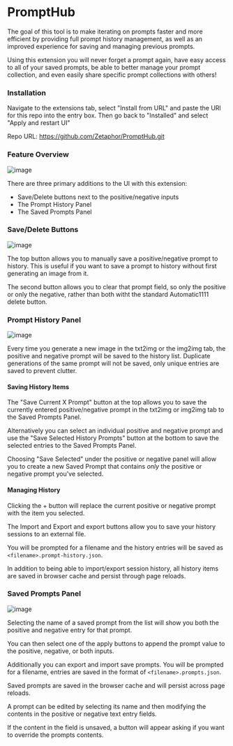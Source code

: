 # PromptHub

The goal of this tool is to make iterating on prompts faster and more efficient by providing full prompt history management, as well as an improved experience for saving and managing previous prompts.

Using this extension you will never forget a prompt again, have easy access to all of your saved prompts, be able to better manage your prompt collection, and even easily share specific prompt collections with others!

### Installation

Navigate to the extensions tab, select "Install from URL" and paste the URl for this repo into the entry box. Then go back to "Installed" and select "Apply and restart UI"

Repo URL: https://github.com/Zetaphor/PromptHub.git

### Feature Overview

![image](https://user-images.githubusercontent.com/3112763/227691648-9773fd84-f358-4da8-9d36-8e965f9e9d32.png)

There are three primary additions to the UI with this extension:

* Save/Delete buttons next to the positive/negative inputs
* The Prompt History Panel
* The Saved Prompts Panel

### Save/Delete Buttons

![image](https://user-images.githubusercontent.com/3112763/227691910-7a1c8cdc-bc0e-45e4-860d-49ecb357b910.png)

The top button allows you to manually save a positive/negative prompt to history. This is useful if you want to save a prompt to history without first generating an image from it.

The second button allows you to clear that prompt field, so only the positive or only the negative, rather than both witht the standard Automatic1111 delete button.

### Prompt History Panel

![image](https://user-images.githubusercontent.com/3112763/227692407-d4df077a-7b1c-4f1c-b774-d9520b28ef9d.png)

Every time you generate a new image in the txt2img or the img2img tab, the positive and negative prompt will be saved to the history list.
Duplicate generations of the same prompt will not be saved, only unique entries are saved to prevent clutter.

#### Saving History Items
The "Save Current X Prompt" button at the top allows you to save the currently entered positive/negative prompt in the txt2img or img2img tab to the Saved Prompts Panel.

Alternatively you can select an individual positive and negative prompt and use the "Save Selected History Prompts" button at the bottom to save the selected entries to the Saved Prompts Panel.

Choosing "Save Selected" under the positive or negative panel will allow you to create a new Saved Prompt that contains _only_ the positive or negative prompt you've selected.

#### Managing History

Clicking the + button will replace the current positive or negative prompt with the item you selected.

The Import and Export and export buttons allow you to save your history sessions to an external file.

You will be prompted for a filename and the history entries will be saved as `<filename>.prompt-history.json`.

In addition to being able to import/export session history, all history items are saved in browser cache and persist through page reloads.

### Saved Prompts Panel

![image](https://user-images.githubusercontent.com/3112763/227693954-f67665dd-f9ec-4bbc-8c83-b49911b4f240.png)

Selecting the name of a saved prompt from the list will show you both the positive and negative entry for that prompt.

You can then select one of the apply buttons to append the prompt value to the positive, negative, or both inputs.

Additionally you can export and import save prompts. You will be prompted for a filename, entries are saved in the format of `<filename>.prompts.json`.

Saved prompts are saved in the browser cache and will persist across page reloads.

A prompt can be edited by selecting its name and then modifying the contents in the positive or negative text entry fields. 

If the content in the field is unsaved, a button will appear asking if you want to override the prompts contents.
